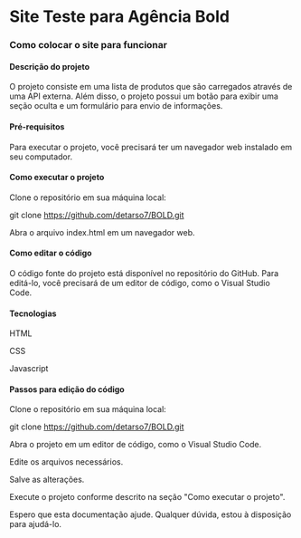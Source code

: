 <h1>Site Teste para Agência Bold</h1>

<h3>Como colocar o site para funcionar</h3>

<h4>Descrição do projeto</h4>

O projeto consiste em uma lista de produtos que são carregados através de uma API externa. Além disso, o projeto possui um botão para exibir uma seção oculta e um formulário para envio de informações.

<h4>Pré-requisitos</h4>

Para executar o projeto, você precisará ter um navegador web instalado em seu computador.

<h4>Como executar o projeto</h4>

Clone o repositório em sua máquina local:

git clone https://github.com/detarso7/BOLD.git

Abra o arquivo index.html em um navegador web.

<h4>Como editar o código</h4>
O código fonte do projeto está disponível no repositório do GitHub. Para editá-lo, você precisará de um editor de código, como o Visual Studio Code.

<h4>Tecnologias</h4>

HTML

CSS

Javascript

<h4>Passos para edição do código</h4>
Clone o repositório em sua máquina local:

git clone https://github.com/detarso7/BOLD.git

Abra o projeto em um editor de código, como o Visual Studio Code.

Edite os arquivos necessários.

Salve as alterações.

Execute o projeto conforme descrito na seção "Como executar o projeto".

Espero que esta documentação ajude. Qualquer dúvida, estou à disposição para ajudá-lo.
